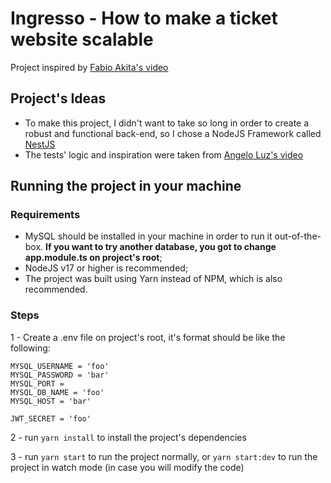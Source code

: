 # Ingresso - How to make a ticket website scalable

Project inspired by [Fabio Akita's video](https://www.youtube.com/watch?v=0TMr8rsmU-k&ab_channel=FabioAkita)

## Project's Ideas

- To make this project, I didn't want to take so long in order to create a robust and functional back-end, so I chose a NodeJS Framework called [NestJS](https://nestjs.com/)
- The tests' logic and inspiration were taken from [Angelo Luz's video](https://www.youtube.com/watch?v=T47Djfzd9bU&ab_channel=AngeloLuz)

## Running the project in your machine

### Requirements

- MySQL should be installed in your machine in order to run it out-of-the-box. **If you want to try another database, you got to change app.module.ts on project's root**;
- NodeJS v17 or higher is recommended;
- The project was built using Yarn instead of NPM, which is also recommended.

### Steps

1 - Create a .env file on project's root, it's format should be like the following:

```
MYSQL_USERNAME = 'foo'
MYSQL_PASSWORD = 'bar'
MYSQL_PORT =
MYSQL_DB_NAME = 'foo'
MYSQL_HOST = 'bar'

JWT_SECRET = 'foo'
```

2 - run `yarn install` to install the project's dependencies

3 - run `yarn start` to run the project normally, or `yarn start:dev` to run the project in watch mode (in case you will modify the code)
